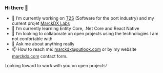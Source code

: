 ### Hi there 👋

- 🔭 I’m currently working on [T2S](https://www.t2s.com.br) (Software for the port industry) and my current projet [MarckDX Labs](https://marckdx.com/en/labs.html)
- 🌱 I’m currently learning Entity Core, .Net Core and React Native
- 👯 I’m looking to collaborate on open projects using the technologies I am not confortable with
- 💬 Ask me about anything really
- 📫 How to reach me: marckdx@outlook.com or by my website [marckdx.com](https://marckdx.com) contact form.

Looking foward to work with you on open projects!
